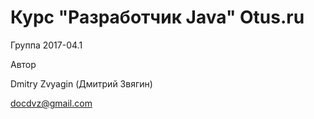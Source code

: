 # Курс "Разработчик Java" Otus.ru

Группа 2017-04.1

Автор

Dmitry Zvyagin (Дмитрий Звягин)

docdvz@gmail.com
